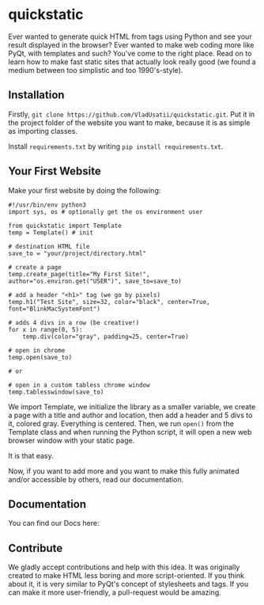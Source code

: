 # quickstatic

Ever wanted to generate quick HTML from tags using Python and see your result displayed in the browser? Ever wanted to make web coding more like PyQt, with templates and such? You've come to the right place. Read on to learn how to make fast static sites that actually look really good (we found a medium between too simplistic and too 1990's-style).

## Installation

Firstly, ```git clone https://github.com/VladUsatii/quickstatic.git```. Put it in the project folder of the website you want to make, because it is as simple as importing classes.

Install ```requirements.txt``` by writing ```pip install requirements.txt```.

## Your First Website

Make your first website by doing the following:

```python3
#!/usr/bin/env python3
import sys, os # optionally get the os environment user

from quickstatic import Template
temp = Template() # init

# destination HTML file
save_to = "your/project/directory.html"

# create a page
temp.create_page(title="My First Site!", author="os.environ.get("USER")", save_to=save_to)

# add a header "<h1>" tag (we go by pixels)
temp.h1("Test Site", size=32, color="black", center=True, font="BlinkMacSystemFont")

# adds 4 divs in a row (be creative!)
for x in range(0, 5):
	temp.div(color="gray", padding=25, center=True)

# open in chrome
temp.open(save_to)

# or

# open in a custom tabless chrome window
temp.tablesswindow(save_to)

```

We import Template, we initialize the library as a smaller variable, we create a page with a title and author and location, then add a header and 5 divs to it, colored gray. Everything is centered. Then, we run ```open()``` from the Template class and when running the Python script, it will open a new web browser window with your static page.

It is that easy.

Now, if you want to add more and you want to make this fully animated and/or accessible by others, read our documentation.

## Documentation

You can find our Docs here:

<insert link here>

## Contribute

We gladly accept contributions and help with this idea. It was originally created to make HTML less boring and more script-oriented. If you think about it, it is very similar to PyQt's concept of stylesheets and tags. If you can make it more user-friendly, a pull-request would be amazing.
